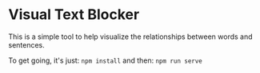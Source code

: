 # Visual Text Blocker
This is a simple tool to help visualize the relationships between words and sentences.

To get going, it's just:
`npm install`
and then:
`npm run serve`
